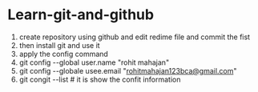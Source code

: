 # Learn-git-and-github
1. create repository using github and edit redime file and commit the fist
2. then install git and use it
3. apply the config command
4. git config --global user.name "rohit mahajan"
5. git config --globale usee.email "rohitmahajan123bca@gmail.com"
6. git congit --list     # it is show the confit information
